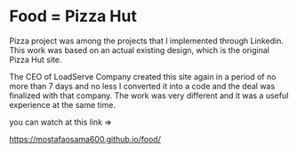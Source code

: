 # Food = Pizza Hut

Pizza project was among the projects that I implemented through Linkedin.
This work was based on an actual existing design, which is the original Pizza Hut site. 

The CEO of LoadServe Company created this site again in a period of no more than 7 days and no less
I converted it into a code and the deal was finalized with that company.
The work was very different and it was a useful experience 
at the same time.

you can watch at this link =>

https://mostafaosama600.github.io/food/
